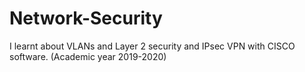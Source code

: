 # Network-Security
I learnt about VLANs and Layer 2 security and IPsec VPN with CISCO software.
(Academic year 2019-2020)
